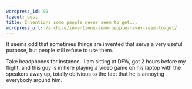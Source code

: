 ```yaml
--- 
wordpress_id: 99
layout: post
title: Inventions some people never seem to get...
wordpress_url: /archive/inventions-some-people-never-seem-to-get/
---
```


<p>It seems odd that sometimes things are invented that serve a very useful purpose, but people still refuse to use them.</p>
<p>Take headphones for instance.&nbsp; I am sitting at DFW, got 2 hours before my flight, and this guy is in here playing a video game on his laptop with the speakers away up, totally oblivious to the fact that he is annoying everybody around him.</p>
         
